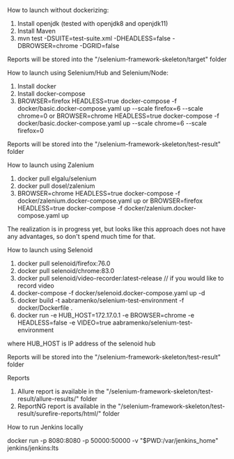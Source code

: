 How to launch without dockerizing:

1. Install openjdk (tested with openjdk8 and openjdk11)
2. Install Maven
3. mvn test -DSUITE=test-suite.xml -DHEADLESS=false -DBROWSER=chrome -DGRID=false

Reports will be stored into the "/selenium-framework-skeleton/target" folder


How to launch using Selenium/Hub and Selenium/Node:

1. Install docker
2. Install docker-compose
3. BROWSER=firefox HEADLESS=true docker-compose -f docker/basic.docker-compose.yaml up --scale firefox=6 --scale chrome=0
   or
   BROWSER=chrome HEADLESS=true docker-compose -f docker/basic.docker-compose.yaml up --scale chrome=6 --scale firefox=0

Reports will be stored into the "/selenium-framework-skeleton/test-result" folder


How to launch using Zalenium

1. docker pull elgalu/selenium
2. docker pull dosel/zalenium
3. BROWSER=chrome HEADLESS=true docker-compose -f docker/zalenium.docker-compose.yaml up
   or
   BROWSER=firefox HEADLESS=true docker-compose -f docker/zalenium.docker-compose.yaml up

The realization is in progress yet, but looks like this approach does not have any advantages, so don't spend much time for that.  


How to launch using Selenoid

1. docker pull selenoid/firefox:76.0
2. docker pull selenoid/chrome:83.0
3. docker pull selenoid/video-recorder:latest-release // if you would like to record video
4. docker-compose -f docker/selenoid.docker-compose.yaml up -d
5. docker build -t aabramenko/selenium-test-environment -f docker/Dockerfile .
6. docker run -e HUB_HOST=172.17.0.1 -e BROWSER=chrome -e HEADLESS=false -e VIDEO=true aabramenko/selenium-test-environment

where HUB_HOST is IP address of the selenoid hub

Reports will be stored into the "/selenium-framework-skeleton/test-result" folder


Reports

1. Allure report is available in the "/selenium-framework-skeleton/test-result/allure-results/" folder
2. ReportNG report is available in the "/selenium-framework-skeleton/test-result/surefire-reports/html/" folder


How to run Jenkins locally

docker run -p 8080:8080 -p 50000:50000 -v "$PWD:/var/jenkins_home" jenkins/jenkins:lts
